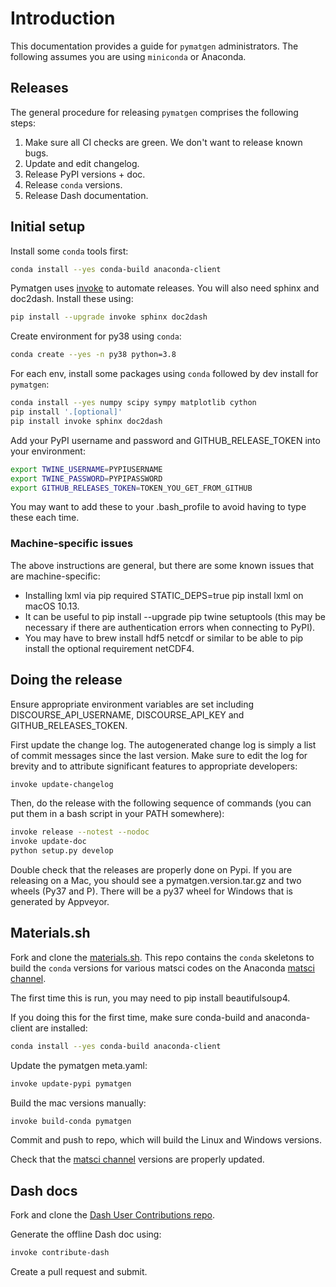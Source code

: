 # Introduction

This documentation provides a guide for `pymatgen` administrators. The
following assumes you are using `miniconda` or Anaconda.

## Releases

The general procedure for releasing `pymatgen` comprises the following
steps:

1. Make sure all CI checks are green. We don't want to release known bugs.
2. Update and edit changelog.
3. Release PyPI versions + doc.
4. Release `conda` versions.
5. Release Dash documentation.

## Initial setup

Install some `conda` tools first:

```sh
conda install --yes conda-build anaconda-client
```

Pymatgen uses [invoke](http://pyinvoke.org) to automate releases.
You will also need sphinx and doc2dash. Install these using:

```sh
pip install --upgrade invoke sphinx doc2dash
```

Create environment for py38 using `conda`:

```sh
conda create --yes -n py38 python=3.8
```

For each env, install some packages using `conda` followed by dev install
for `pymatgen`:

```sh
conda install --yes numpy scipy sympy matplotlib cython
pip install '.[optional]'
pip install invoke sphinx doc2dash
```

Add your PyPI username and password and GITHUB_RELEASE_TOKEN into your
environment:

```sh
export TWINE_USERNAME=PYPIUSERNAME
export TWINE_PASSWORD=PYPIPASSWORD
export GITHUB_RELEASES_TOKEN=TOKEN_YOU_GET_FROM_GITHUB
```

You may want to add these to your .bash_profile to avoid having to type
these each time.

### Machine-specific issues

The above instructions are general, but there are some known issues that
are machine-specific:

- Installing lxml via pip required <span
  class="title-ref">STATIC_DEPS=true pip install lxml</span> on macOS
  10.13.
- It can be useful to <span class="title-ref">pip install --upgrade pip
  twine setuptools</span> (this may be necessary if there are
  authentication errors when connecting to PyPI).
- You may have to <span class="title-ref">brew install hdf5
  netcdf</span> or similar to be able to pip install the optional
  requirement <span class="title-ref">netCDF4</span>.

## Doing the release

Ensure appropriate environment variables are set including <span
class="title-ref">DISCOURSE_API_USERNAME</span>, <span
class="title-ref">DISCOURSE_API_KEY</span> and <span
class="title-ref">GITHUB_RELEASES_TOKEN</span>.

First update the change log. The autogenerated change log is simply a
list of commit messages since the last version. Make sure to edit the
log for brevity and to attribute significant features to appropriate
developers:

```sh
invoke update-changelog
```

Then, do the release with the following sequence of commands (you can
put them in a bash script in your PATH somewhere):

```sh
invoke release --notest --nodoc
invoke update-doc
python setup.py develop
```

Double check that the releases are properly done on Pypi. If you are
releasing on a Mac, you should see a pymatgen.version.tar.gz and two
wheels (Py37 and P). There will be a py37 wheel for Windows that is
generated by Appveyor.

## Materials.sh

Fork and clone the
[materials.sh](https://github.com/materialsvirtuallab/materials.sh).
This repo contains the `conda` skeletons to build the `conda` versions for
various matsci codes on the Anaconda [matsci
channel](https://anaconda.org/matsci).

The first time this is run, you may need to <span class="title-ref">pip
install beautifulsoup4</span>.

If you doing this for the first time, make sure conda-build and
anaconda-client are installed:

```sh
conda install --yes conda-build anaconda-client
```

Update the pymatgen meta.yaml:

```sh
invoke update-pypi pymatgen
```

Build the mac versions manually:

```sh
invoke build-conda pymatgen
```

Commit and push to repo, which will build the Linux and Windows
versions.

Check that the [matsci channel](https://anaconda.org/matsci) versions
are properly updated.

## Dash docs

Fork and clone the [Dash User Contributions
repo](https://github.com/Kapeli/Dash-User-Contributions).

Generate the offline Dash doc using:

```sh
invoke contribute-dash
```

Create a pull request and submit.
